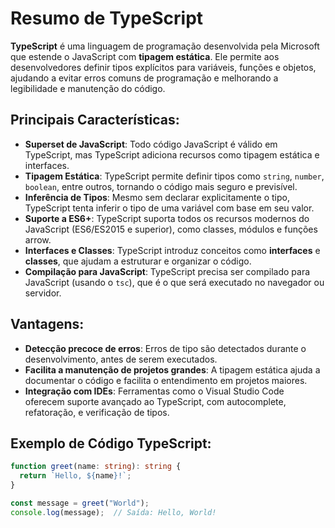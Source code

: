 # Resumo de TypeScript

**TypeScript** é uma linguagem de programação desenvolvida pela Microsoft que estende o JavaScript com **tipagem estática**. Ele permite aos desenvolvedores definir tipos explícitos para variáveis, funções e objetos, ajudando a evitar erros comuns de programação e melhorando a legibilidade e manutenção do código.

## Principais Características:
- **Superset de JavaScript**: Todo código JavaScript é válido em TypeScript, mas TypeScript adiciona recursos como tipagem estática e interfaces.
- **Tipagem Estática**: TypeScript permite definir tipos como `string`, `number`, `boolean`, entre outros, tornando o código mais seguro e previsível.
- **Inferência de Tipos**: Mesmo sem declarar explicitamente o tipo, TypeScript tenta inferir o tipo de uma variável com base em seu valor.
- **Suporte a ES6+**: TypeScript suporta todos os recursos modernos do JavaScript (ES6/ES2015 e superior), como classes, módulos e funções arrow.
- **Interfaces e Classes**: TypeScript introduz conceitos como **interfaces** e **classes**, que ajudam a estruturar e organizar o código.
- **Compilação para JavaScript**: TypeScript precisa ser compilado para JavaScript (usando o `tsc`), que é o que será executado no navegador ou servidor.

## Vantagens:
- **Detecção precoce de erros**: Erros de tipo são detectados durante o desenvolvimento, antes de serem executados.
- **Facilita a manutenção de projetos grandes**: A tipagem estática ajuda a documentar o código e facilita o entendimento em projetos maiores.
- **Integração com IDEs**: Ferramentas como o Visual Studio Code oferecem suporte avançado ao TypeScript, com autocomplete, refatoração, e verificação de tipos.

## Exemplo de Código TypeScript:
```typescript
function greet(name: string): string {
  return `Hello, ${name}!`;
}

const message = greet("World");
console.log(message);  // Saída: Hello, World!

